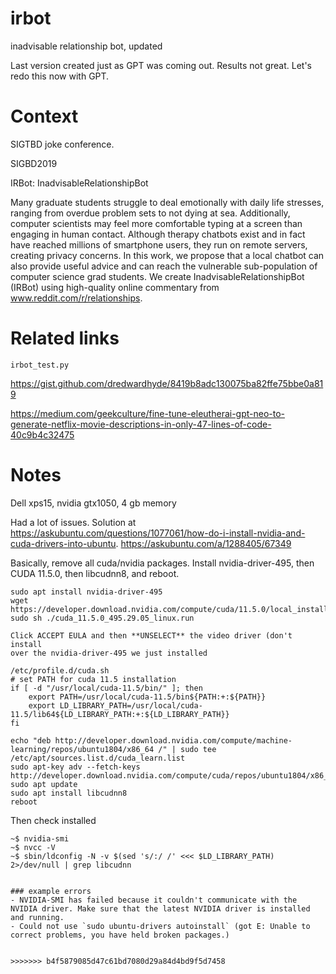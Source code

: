 # irbot
inadvisable relationship bot, updated

Last version created just as GPT was coming out. Results not great. Let's
redo this now with GPT.

# Context 

SIGTBD joke conference.

SIGBD2019

IRBot: InadvisableRelationshipBot

Many graduate students struggle to deal emotionally with daily life stresses, ranging from overdue problem sets to not dying at sea. Additionally, computer scientists may feel more comfortable typing at a screen than engaging in human contact. Although therapy chatbots exist and in fact have reached millions of smartphone users, they run on remote servers, creating privacy concerns. In this work, we propose that a local chatbot can also provide useful advice and can reach the vulnerable sub-population of computer science grad students. We create InadvisableRelationshipBot (IRBot) using high-quality online commentary from www.reddit.com/r/relationships.


# Related links
`irbot_test.py`

https://gist.github.com/dredwardhyde/8419b8adc130075ba82ffe75bbe0a819

https://medium.com/geekculture/fine-tune-eleutherai-gpt-neo-to-generate-netflix-movie-descriptions-in-only-47-lines-of-code-40c9b4c32475

# Notes

Dell xps15, nvidia gtx1050, 4 gb memory

Had a lot of issues. Solution at
https://askubuntu.com/questions/1077061/how-do-i-install-nvidia-and-cuda-drivers-into-ubuntu.
https://askubuntu.com/a/1288405/67349

Basically, remove all cuda/nvidia packages. Install nvidia-driver-495, then
CUDA 11.5.0, then libcudnn8, and reboot.

```
sudo apt install nvidia-driver-495
wget https://developer.download.nvidia.com/compute/cuda/11.5.0/local_installers/cuda_11.5.0_495.29.05_linux.run
sudo sh ./cuda_11.5.0_495.29.05_linux.run

Click ACCEPT EULA and then **UNSELECT** the video driver (don't install
over the nvidia-driver-495 we just installed

```

```
/etc/profile.d/cuda.sh
# set PATH for cuda 11.5 installation
if [ -d "/usr/local/cuda-11.5/bin/" ]; then
    export PATH=/usr/local/cuda-11.5/bin${PATH:+:${PATH}}
    export LD_LIBRARY_PATH=/usr/local/cuda-11.5/lib64${LD_LIBRARY_PATH:+:${LD_LIBRARY_PATH}}
fi
```

```
echo "deb http://developer.download.nvidia.com/compute/machine-learning/repos/ubuntu1804/x86_64 /" | sudo tee /etc/apt/sources.list.d/cuda_learn.list
sudo apt-key adv --fetch-keys  http://developer.download.nvidia.com/compute/cuda/repos/ubuntu1804/x86_64/7fa2af80.pub
sudo apt update
sudo apt install libcudnn8
reboot
```

Then check installed
```
~$ nvidia-smi
~$ nvcc -V
~$ sbin/ldconfig -N -v $(sed 's/:/ /' <<< $LD_LIBRARY_PATH) 2>/dev/null | grep libcudnn


### example errors
- NVIDIA-SMI has failed because it couldn't communicate with the NVIDIA driver. Make sure that the latest NVIDIA driver is installed and running.
- Could not use `sudo ubuntu-drivers autoinstall` (got E: Unable to correct problems, you have held broken packages.)


>>>>>>> b4f5879085d47c61bd7080d29a84d4bd9f5d7458

